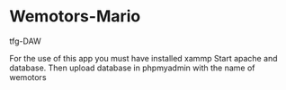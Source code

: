 # Wemotors-Mario
tfg-DAW

For the use of this app you must have installed xammp
Start apache and database.
Then upload database in phpmyadmin with the name of wemotors
